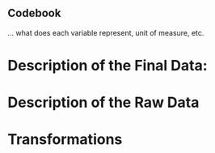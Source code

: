 ## Codebook
... what does each variable represent, unit of measure, etc.

# Description of the Final Data: 

# Description of the Raw Data 

# Transformations
